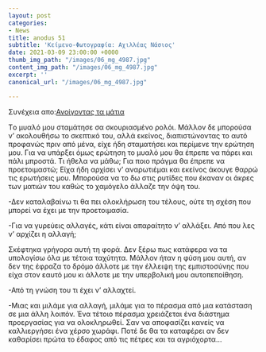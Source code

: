 ```yaml
---
layout: post
categories:
- News
title: anodus 51
subtitle: 'Κείμενο-Φωτογραφία: Αχιλλέας Νάσιος'
date: 2021-03-09 23:00:00 +0000
thumb_img_path: "/images/06_mg_4987.jpg"
content_img_path: "/images/06_mg_4987.jpg"
excerpt: ''
canonical_url: "/images/06_mg_4987.jpg"

---
```

Συνέχεια απο:<a href="https://hocusphotus.com/posts/anodus-50/" target="blank">Ανοίγοντας τα μάτια</a>

Tο μυαλό μου σταμάτησε  σα σκουριασμένο ρολόι. Μάλλον δε μπορούσα ν’ ακολουθήσω το σκεπτικό του, αλλά εκείνος, διαπιστώνοντας το αυτό προφανώς πριν από μένα, είχε ήδη σταματήσει και περίμενε την ερώτηση μου. Για να υπάρξει όμως ερώτηση το μυαλό μου θα έπρεπε να πάρει και πάλι μπροστά. Τι ήθελα να μάθω; Για ποιο πράγμα θα έπρεπε να προετοιμαστώ; Είχα ήδη αρχίσει ν’ αναρωτιέμαι και εκείνος άκουγε θαρρώ τις ερωτήσεις μου. Μπορούσα να το δω στις ρυτίδες που έκαναν οι άκρες των ματιών του καθώς το χαμόγελο άλλαζε την όψη του.

\-Δεν καταλαβαίνω τι θα πει ολοκλήρωση του τέλους, ούτε τη σχέση που μπορεί να έχει με την προετοιμασία.

\-Για να γυρεύεις αλλαγές, κάτι είναι απαραίτητο ν’ αλλάξει. Από που λες ν’ αρχίζει η αλλαγή;

Σκέφτηκα γρήγορα αυτή τη φορά. Δεν ξέρω πως κατάφερα να τα υπολογίσω όλα με τέτοια ταχύτητα. Μάλλον ήταν η φύση μου αυτή, αν δεν της έφραζα το δρόμο άλλοτε με την έλλειψη της εμπιστοσύνης που είχα στον εαυτό μου κι άλλοτε με την υπερβολική μου αυτοπεποίθηση.

\-Από τη γνώση του τι έχει ν’ αλλαχτεί.

\-Μιας και μιλάμε για αλλαγή, μιλάμε για το πέρασμα από μια κατάσταση σε μια άλλη λοιπόν. Ένα τέτοιο πέρασμα χρειάζεται ένα διάστημα προεργασίας για να ολοκληρωθεί. Σαν να αποφασίζει κανείς να καλλιεργήσει ένα χέρσο χωράφι. Ποτέ δε θα τα καταφέρει αν δεν καθαρίσει πρώτα το έδαφος από τις πέτρες και τα αγριόχορτα…